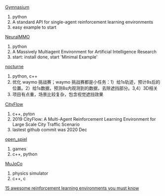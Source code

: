 [Gymnasium](https://github.com/Farama-Foundation/Gymnasium)
1. python
2. A standard API for single-agent reinforcement learning environments
3. easy example to start


[NeuralMMO](https://github.com/NeuralMMO/environment)
1. python 
2. A Massively Multiagent Environment for Artificial Intelligence Research
3. start: install done, start 'Minimal Example'


[nocturne](https://github.com/facebookresearch/nocturne)
1. python, c++
2. 优化 waymo 挑战赛；waymo 挑战赛都是小任务：1）给1s轨迹，预计8s后的位置。2）给1s数据，预测8s内观测到的数据，去除遮挡部分。3,4）3D相关
3. 项目有点重，场景比较复杂，包含视觉遮挡效果


[CityFlow](https://github.com/cityflow-project/CityFlow/)
1. c++, pyton
2. 2019 CityFlow: A Multi-Agent Reinforcement Learning Environment for Large Scale City Traffic Scenario
3. lastest github commit was 2020 Dec


[open_spiel](https://github.com/deepmind/open_spiel)

1. games
2. c++, python


[MuJoCo](https://github.com/deepmind/mujoco)

1. physics simulator
2. c++, c


[15 awesome reinforcement learning environments you must know](https://medium.com/@mlblogging.k/15-awesome-reinforcement-learning-environments-you-must-know-a38fb75867f2)